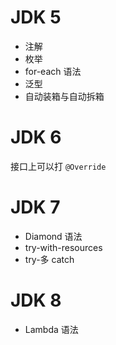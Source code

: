 # JDK 5

- 注解
- 枚举
- for-each 语法
- 泛型
- 自动装箱与自动拆箱

# JDK 6

接口上可以打 `@Override`

# JDK 7

- Diamond 语法
- try-with-resources
- try-多 catch

# JDK 8

- Lambda 语法
